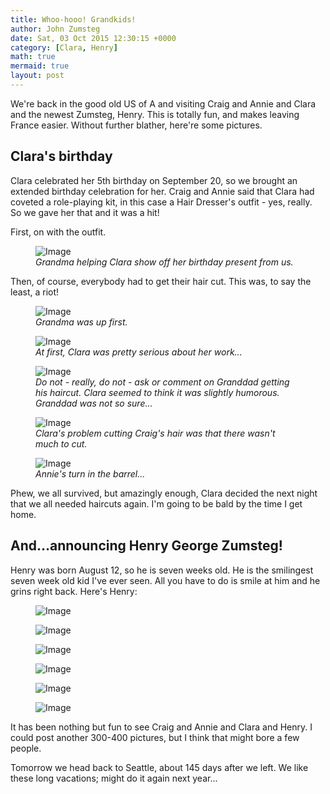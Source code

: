 ```yaml
---
title: Whoo-hooo! Grandkids!
author: John Zumsteg
date: Sat, 03 Oct 2015 12:30:15 +0000
category: [Clara, Henry]
math: true
mermaid: true
layout: post
---
```

We're back in the good old US of A and visiting Craig and Annie and Clara and the newest Zumsteg, Henry. This is totally fun, and makes leaving France easier. Without further blather, here're some pictures.
<h2>Clara's birthday</h2>
Clara celebrated her 5th birthday on September 20, so we brought an extended birthday celebration for her. Craig and Annie said that Clara had coveted a role-playing kit, in this case a Hair Dresser's outfit - yes, really. So we gave her that and it was a hit!

First, on with the outfit.

<figure class = "landscape">
	<img src="{{"/assets/images/2015/10/DSC09430.jpg" | prepend: site.baseurl | prepend: site.url }}" alt="Image" />
	<figcaption><em>Grandma helping Clara show off her birthday present from us.</em></figcaption>
</figure>



Then, of course, everybody had to get their hair cut. This was, to say the least, a riot!

<figure class = "landscape">
	<img src="{{"/assets/images/2015/10/DSC09435.jpg" | prepend: site.baseurl | prepend: site.url }}" alt="Image" />
	<figcaption><em>Grandma was up first.</em></figcaption>
</figure>



<figure class = "landscape">
	<img src="{{"/assets/images/2015/10/DSC09526.jpg" | prepend: site.baseurl | prepend: site.url }}" alt="Image" />
	<figcaption><em>At first, Clara was pretty serious about her work...</em></figcaption>
</figure>



<figure class = "portrait">
	<img src="{{"/assets/images/2015/10/DSC09453.jpg" | prepend: site.baseurl | prepend: site.url }}" alt="Image" />
	<figcaption><em>Do not - really, do not - ask or comment on Granddad getting his haircut. Clara seemed to think it was slightly humorous. Granddad was not so sure...</em></figcaption>
</figure>



<figure class = "portrait">
	<img src="{{"/assets/images/2015/10/DSC09455.jpg" | prepend: site.baseurl | prepend: site.url }}" alt="Image" />
	<figcaption><em>Clara's problem cutting Craig's hair was that there wasn't much to cut.</em></figcaption>
</figure>



<figure class = "landscape">
	<img src="{{"/assets/images/2015/10/DSC09460.jpg" | prepend: site.baseurl | prepend: site.url }}" alt="Image" />
	<figcaption><em>Annie's turn in the barrel...</em></figcaption>
</figure>



Phew, we all survived, but amazingly enough, Clara decided the next night that we all needed haircuts again. I'm going to be bald by the time I get home.
<h2>And...announcing Henry George Zumsteg!</h2>
Henry was born August 12, so he is seven weeks old. He is the smilingest seven week old kid I've ever seen. All you have to do is smile at him and he grins right back. Here's Henry:

<figure class = "portrait">
	<img src="{{"/assets/images/2015/10/DSC09511.jpg" | prepend: site.baseurl | prepend: site.url }}" alt="Image" />
	<figcaption></figcaption>
</figure>



<figure class = "portrait">
	<img src="{{"/assets/images/2015/10/DSC09529.jpg" | prepend: site.baseurl | prepend: site.url }}" alt="Image" />
	<figcaption></figcaption>
</figure>



<figure class = "portrait">
	<img src="{{"/assets/images/2015/10/DSC09535.jpg" | prepend: site.baseurl | prepend: site.url }}" alt="Image" />
	<figcaption></figcaption>
</figure>



<figure class = "portrait">
	<img src="{{"/assets/images/2015/10/DSC09538.jpg" | prepend: site.baseurl | prepend: site.url }}" alt="Image" />
	<figcaption></figcaption>
</figure>



<figure class = "portrait">
	<img src="{{"/assets/images/2015/10/DSC09545.jpg" | prepend: site.baseurl | prepend: site.url }}" alt="Image" />
	<figcaption></figcaption>
</figure>



<figure class = "portrait">
	<img src="{{"/assets/images/2015/10/DSC09528.jpg" | prepend: site.baseurl | prepend: site.url }}" alt="Image" />
	<figcaption></figcaption>
</figure>



It has been nothing but fun to see Craig and Annie and Clara and Henry. I could post another 300-400 pictures, but I think that might bore a few people.

Tomorrow we head back to Seattle, about 145 days after we left. We like these long vacations; might do it again next year...
